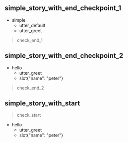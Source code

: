 ## simple_story_with_end_checkpoint_1
* simple
    - utter_default
    - utter_greet
> check_end_1

## simple_story_with_end_checkpoint_2
* hello
    - utter_greet
    - slot{"name": "peter"}
> check_end_2

## simple_story_with_start
> check_start
* hello
    - utter_greet
    - slot{"name": "peter"}
